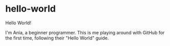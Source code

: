 # hello-world

Hello World!

I'm Ania, a beginner programmer. This is me playing around with GitHub for the first time, following their "Hello World" guide.
